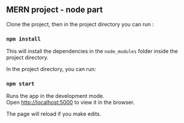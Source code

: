 
## MERN project - node part

Clone the project, then in the project directory you can run :

### `npm install`

This will install the dependencies in the `node_modules` folder inside the project directory.

In the project directory, you can run:

### `npm start`

Runs the app in the development mode.<br />
Open [http://localhost:5000](http://localhost:5000) to view it in the browser.

The page will reload if you make edits.<br />
